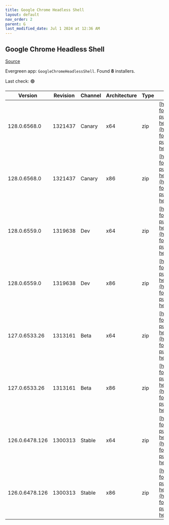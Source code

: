 ```yaml
---
title: Google Chrome Headless Shell
layout: default
nav_order: 2
parent: G
last_modified_date: Jul 1 2024 at 12:36 AM
---
```


## Google Chrome Headless Shell

[Source](https://googlechromelabs.github.io/chrome-for-testing/)

Evergreen app: `GoogleChromeHeadlessShell`. Found **8** installers.

Last check: 🟢

| Version        | Revision | Channel | Architecture | Type | URI                                                                                                                                                                                                                            |
| -------------- | -------- | ------- | ------------ | ---- | ------------------------------------------------------------------------------------------------------------------------------------------------------------------------------------------------------------------------------ |
| 128.0.6568.0   | 1321437  | Canary  | x64          | zip  | [https://storage.googleapis.com/chrome-for-testing-public/128.0.6568.0/win64/chrome-headless-shell-win64.zip](https://storage.googleapis.com/chrome-for-testing-public/128.0.6568.0/win64/chrome-headless-shell-win64.zip)     |
| 128.0.6568.0   | 1321437  | Canary  | x86          | zip  | [https://storage.googleapis.com/chrome-for-testing-public/128.0.6568.0/win32/chrome-headless-shell-win32.zip](https://storage.googleapis.com/chrome-for-testing-public/128.0.6568.0/win32/chrome-headless-shell-win32.zip)     |
| 128.0.6559.0   | 1319638  | Dev     | x64          | zip  | [https://storage.googleapis.com/chrome-for-testing-public/128.0.6559.0/win64/chrome-headless-shell-win64.zip](https://storage.googleapis.com/chrome-for-testing-public/128.0.6559.0/win64/chrome-headless-shell-win64.zip)     |
| 128.0.6559.0   | 1319638  | Dev     | x86          | zip  | [https://storage.googleapis.com/chrome-for-testing-public/128.0.6559.0/win32/chrome-headless-shell-win32.zip](https://storage.googleapis.com/chrome-for-testing-public/128.0.6559.0/win32/chrome-headless-shell-win32.zip)     |
| 127.0.6533.26  | 1313161  | Beta    | x64          | zip  | [https://storage.googleapis.com/chrome-for-testing-public/127.0.6533.26/win64/chrome-headless-shell-win64.zip](https://storage.googleapis.com/chrome-for-testing-public/127.0.6533.26/win64/chrome-headless-shell-win64.zip)   |
| 127.0.6533.26  | 1313161  | Beta    | x86          | zip  | [https://storage.googleapis.com/chrome-for-testing-public/127.0.6533.26/win32/chrome-headless-shell-win32.zip](https://storage.googleapis.com/chrome-for-testing-public/127.0.6533.26/win32/chrome-headless-shell-win32.zip)   |
| 126.0.6478.126 | 1300313  | Stable  | x64          | zip  | [https://storage.googleapis.com/chrome-for-testing-public/126.0.6478.126/win64/chrome-headless-shell-win64.zip](https://storage.googleapis.com/chrome-for-testing-public/126.0.6478.126/win64/chrome-headless-shell-win64.zip) |
| 126.0.6478.126 | 1300313  | Stable  | x86          | zip  | [https://storage.googleapis.com/chrome-for-testing-public/126.0.6478.126/win32/chrome-headless-shell-win32.zip](https://storage.googleapis.com/chrome-for-testing-public/126.0.6478.126/win32/chrome-headless-shell-win32.zip) |
